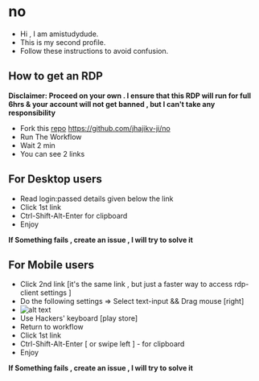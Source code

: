 # no
* Hi , I am amistudydude.
* This is my second profile.
* Follow these instructions to avoid confusion.
## How to get an RDP
**Disclaimer: Proceed on your own . I ensure that this RDP will run for full 6hrs & your account will not get banned , but I can't take any responsibility**
* Fork this [repo](https://github.com/jhajikv-ji/no) https://github.com/jhajikv-ji/no
* Run The Workflow
* Wait 2 min
* You can see 2 links

## For Desktop users 
* Read login:passed details given below the link
* Click 1st link
* Ctrl-Shift-Alt-Enter for clipboard
* Enjoy

**If Something fails , create an issue , I will try to solve it**

## For Mobile users 
* Click 2nd link [it's the same link , but just a faster way to access rdp-client settings ]
* Do the following settings => Select text-input && Drag mouse [right]
* ![alt text](https://github.com/jhajikv-ji/no/blob/main/image.jpg?raw=true)
* Use Hackers' keyboard [play store]
* Return to workflow
* Click 1st link 
* Ctrl-Shift-Alt-Enter [ or swipe left ] - for clipboard 
* Enjoy


**If Something fails , create an issue , I will try to solve it**

